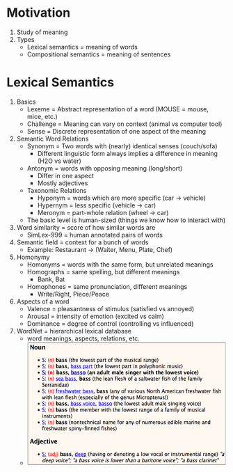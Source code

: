# Motivation
1. Study of meaning
1. Types
    - Lexical semantics = meaning of words
    - Compositional semantics = meaning of sentences



# Lexical Semantics
1. Basics
    - Lexeme = Abstract representation of a word (MOUSE = mouse, mice, etc.)
    - Challenge = Meaning can vary on context (animal vs computer tool)
    - Sense = Discrete representation of one aspect of the meaning
1. Semantic Word Relations
    - Synonym = Two words with (nearly) identical senses (couch/sofa)
        * Different linguistic form always implies a difference in meaning (H2O vs water)
    - Antonym = words with opposing meaning (long/short)
        * Differ in one aspect
        * Mostly adjectives
    - Taxonomic Relations
        * Hyponym = words which are more specific (car -> vehicle)
        * Hypernym = less specific (vehicle -> car)
        * Meronym = part-whole relation (wheel -> car)
    - The basic level is human-sized (things we know how to interact with)
1. Word similarity = score of how similar words are
    - SimLex-999 = human annotated pairs of words
1. Semantic field = context for a bunch of words
    * Example: Restaurant -> (Waiter, Menu, Plate, Chef)
1. Homonymy
    - Homonyms = words with the same form, but unrelated meanings
    - Homographs = same spelling, but different meanings
        * Bank, Bat
    - Homophones = same pronunciation, different meanings
        * Write/Right, Piece/Peace
1. Aspects of a word
    - Valence = pleasantness of stimulus (satisfied vs annoyed)
    - Arousal = intensity of emotion (excited vs calm)
    - Dominance = degree of control (controlling vs influenced)
1. WordNet = hierarchical lexical database
    - word meanings, aspects, relations, etc.
    - ![image](images/wordnet.png)
